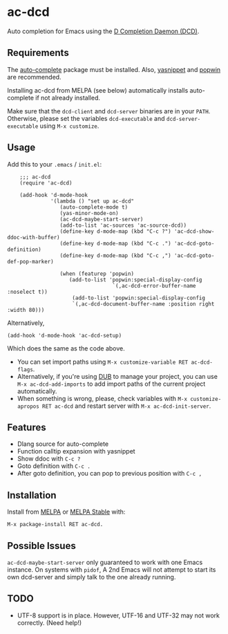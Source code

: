 ac-dcd
======

Auto completion for Emacs using the [D Completion Daemon (DCD)](https://github.com/Hackerpilot/DCD).


Requirements
------------
The [auto-complete](https://github.com/auto-complete/auto-complete) package must be installed. Also,
[yasnippet](https://github.com/capitaomorte/yasnippet) and
[popwin](https://github.com/m2ym/popwin-el) are recommended.

Installing ac-dcd from MELPA (see below) automatically installs auto-complete if not already installed.

Make sure that the `dcd-client` and `dcd-server` binaries are in your `PATH`. Otherwise, please
set the variables  `dcd-executable` and `dcd-server-executable` using `M-x customize`.


Usage
-----

Add this to your `.emacs` / `init.el`:


        ;;; ac-dcd
        (require 'ac-dcd)

        (add-hook 'd-mode-hook
                  '(lambda () "set up ac-dcd"
                     (auto-complete-mode t)
                     (yas-minor-mode-on)
                     (ac-dcd-maybe-start-server)
                     (add-to-list 'ac-sources 'ac-source-dcd))
                     (define-key d-mode-map (kbd "C-c ?") 'ac-dcd-show-ddoc-with-buffer)
                     (define-key d-mode-map (kbd "C-c .") 'ac-dcd-goto-definition)
                     (define-key d-mode-map (kbd "C-c ,") 'ac-dcd-goto-def-pop-marker)

                     (when (featurep 'popwin)
                        (add-to-list 'popwin:special-display-config
                                      `(,ac-dcd-error-buffer-name :noselect t))
                         (add-to-list 'popwin:special-display-config
                         `(,ac-dcd-document-buffer-name :position right :width 80)))

Alternatively,

    (add-hook 'd-mode-hook 'ac-dcd-setup)

Which does the same as the code above.

* You can set import paths using `M-x customize-variable RET ac-dcd-flags`.
* Alternatively, if you're using [DUB](http://code.dlang.org/) to manage your
  project, you can use `M-x ac-dcd-add-imports` to add import paths of the
  current project automatically.
* When something is wrong, please, check variables with `M-x customize-apropos
  RET ac-dcd` and restart server with `M-x ac-dcd-init-server`.


Features
--------
* Dlang source for auto-complete
* Function calltip expansion with yasnippet
* Show ddoc with `C-c ?`
* Goto definition with `C-c .`
* After goto definition, you can pop to previous position with `C-c ,`


Installation
------------

Install from [MELPA](melpa.milkbox.net) or [MELPA Stable](http://melpa-stable.milkbox.net/) with:

    M-x package-install RET ac-dcd.


Possible Issues
---------------

`ac-dcd-maybe-start-server` only guaranteed to work with one Emacs instance. On systems
with `pidof`, A 2nd Emacs will not attempt to start its own dcd-server and simply talk
to the one already running.


TODO
----

* UTF-8 support is in place. However, UTF-16 and UTF-32 may not work correctly.
  (Need help!)
